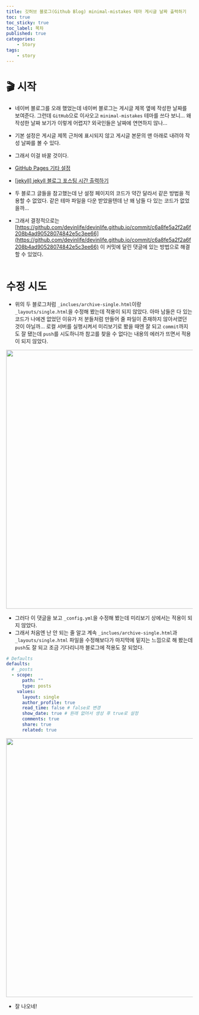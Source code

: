 ```yaml
---
title: 깃허브 블로그(Github Blog) minimal-mistakes 테마 게시글 날짜 출력하기
toc: true
toc_sticky: true
toc_label: 목차
published: true
categories:
    - Story
tags:
    - story
---
```


# 🎬 시작
* 네이버 블로그를 오래 했었는데 네이버 블로그는 게시글 제목 옆에 작성한 날짜를 보여준다. 그런데 `GitHub`으로 이사오고 `minimal-mistakes` 테마를 쓰다 보니... 왜 작성한 날짜 보기가 이렇게 어렵지? 외국인들은 날짜에 연연하지 않나...
* 기본 설정은 게시글 제목 근처에 표시되지 않고 게시글 본문의 맨 아래로 내려야 작성 날짜를 볼 수 있다.
* 그래서 이걸 바꿀 것이다.
* [GitHub Pages 기타 설정](https://devinlife.com/howto%20github%20pages/github-pages-settings/)
* [[jekyll] jekyll 블로그 포스팅 시간 출력하기](https://jhlov.github.io/jekyll-%EB%B8%94%EB%A1%9C%EA%B7%B8-%ED%8F%AC%EC%8A%A4%ED%8C%85-%EC%8B%9C%EA%B0%84-%EC%B6%9C%EB%A0%A5%ED%95%98%EA%B8%B0/)
* 두 블로그 글들을 참고했는데 난 설정 페이지의 코드가 약간 달라서 같은 방법을 적용할 수 없었다. 같은 테마 파일을 다운 받았을텐데 난 왜 남들 다 있는 코드가 없었을까...

* 그래서 결정적으로는 [https://github.com/devinlife/devinlife.github.io/commit/c6a8fe5a2f2a6f208b4ad90528074842e5c3ee66](https://github.com/devinlife/devinlife.github.io/commit/c6a8fe5a2f2a6f208b4ad90528074842e5c3ee66) 이 커밋에 달린 댓글에 있는 방법으로 해결할 수 있었다.<br><br>

# 수정 시도
* 위의 두 블로그처럼 `_inclues/archive-single.html`이랑 `_layouts/single.html`을 수정해 봤는데 적용이 되지 않았다. 아마 남들은 다 있는 코드가 나에겐 없었던 이유가 저 분들처럼 만들어 줄 파일이 존재하지 않아서였던 것이 아닐까... 로컬 서버를 실행시켜서 미리보기로 봤을 때엔 잘 되고 `commit`까지도 잘 됐는데 `push`를 시도하니까 참고를 찾을 수 없다는 내용의 에러가 뜨면서 적용이 되지 않았다.

<p align="center"><img src="../../assets/images/solveComment.png" width="700"></p>

* 그러다 이 댓글을 보고 `_config.yml`을 수정해 봤는데 미리보기 상에서는 적용이 되지 않았다.
* 그래서 처음엔 난 안 되는 줄 알고 계속 `_inclues/archive-single.html`과 `_layouts/single.html` 파일을 수정해보다가 마지막에 밑지는 느낌으로 해 봤는데 `push`도 잘 되고 조금 기다리니까 블로그에 적용도 잘 되었다.

```yml
# Defaults
defaults:
  # _posts
  - scope:
      path: ""
      type: posts
    values:
      layout: single
      author_profile: true
      read_time: false # false로 변경
      show_date: true # 원래 없어서 생성 후 true로 설정
      comments: true
      share: true
      related: true
```

<p align="center"><img src="../../assets/images/archiveDate.png" width="700"></p>

* 잘 나오네!
